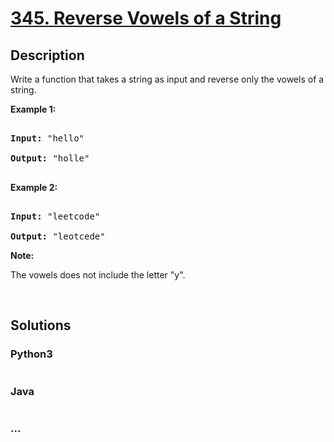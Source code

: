 # [345. Reverse Vowels of a String](https://leetcode.com/problems/reverse-vowels-of-a-string)

## Description
<p>Write a function that takes a string as input and reverse only the vowels of a string.</p>



<p><strong>Example 1:</strong></p>



<pre>

<strong>Input: </strong><span id="example-input-1-1">&quot;hello&quot;</span>

<strong>Output: </strong><span id="example-output-1">&quot;holle&quot;</span>

</pre>



<div>

<p><strong>Example 2:</strong></p>



<pre>

<strong>Input: </strong><span id="example-input-2-1">&quot;leetcode&quot;</span>

<strong>Output: </strong><span id="example-output-2">&quot;leotcede&quot;</span></pre>

</div>



<p><b>Note:</b><br />

The vowels does not include the letter &quot;y&quot;.</p>



<p>&nbsp;</p>




## Solutions


<!-- tabs:start -->

### **Python3**

```python

```

### **Java**

```java

```

### **...**
```

```

<!-- tabs:end -->